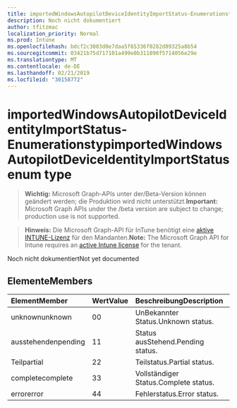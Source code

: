 ```yaml
---
title: importedWindowsAutopilotDeviceIdentityImportStatus-Enumerationstyp
description: Noch nicht dokumentiert
author: tfitzmac
localization_priority: Normal
ms.prod: Intune
ms.openlocfilehash: bdcf2c3003d0e7daa5f65336f0282d89325a8b54
ms.sourcegitcommit: 03421b75d717101a499e0b311890f5714056e29e
ms.translationtype: MT
ms.contentlocale: de-DE
ms.lasthandoff: 02/21/2019
ms.locfileid: "30158772"
---
```

# <a name="importedwindowsautopilotdeviceidentityimportstatus-enum-type"></a><span data-ttu-id="af3ba-103">importedWindowsAutopilotDeviceIdentityImportStatus-Enumerationstyp</span><span class="sxs-lookup"><span data-stu-id="af3ba-103">importedWindowsAutopilotDeviceIdentityImportStatus enum type</span></span>

> <span data-ttu-id="af3ba-104">**Wichtig:** Microsoft Graph-APIs unter der/Beta-Version können geändert werden; die Produktion wird nicht unterstützt.</span><span class="sxs-lookup"><span data-stu-id="af3ba-104">**Important:** Microsoft Graph APIs under the /beta version are subject to change; production use is not supported.</span></span>

> <span data-ttu-id="af3ba-105">**Hinweis:** Die Microsoft Graph-API für InTune benötigt eine [aktive INTUNE-Lizenz](https://go.microsoft.com/fwlink/?linkid=839381) für den Mandanten.</span><span class="sxs-lookup"><span data-stu-id="af3ba-105">**Note:** The Microsoft Graph API for Intune requires an [active Intune license](https://go.microsoft.com/fwlink/?linkid=839381) for the tenant.</span></span>

<span data-ttu-id="af3ba-106">Noch nicht dokumentiert</span><span class="sxs-lookup"><span data-stu-id="af3ba-106">Not yet documented</span></span>

## <a name="members"></a><span data-ttu-id="af3ba-107">Elemente</span><span class="sxs-lookup"><span data-stu-id="af3ba-107">Members</span></span>
|<span data-ttu-id="af3ba-108">Element</span><span class="sxs-lookup"><span data-stu-id="af3ba-108">Member</span></span>|<span data-ttu-id="af3ba-109">Wert</span><span class="sxs-lookup"><span data-stu-id="af3ba-109">Value</span></span>|<span data-ttu-id="af3ba-110">Beschreibung</span><span class="sxs-lookup"><span data-stu-id="af3ba-110">Description</span></span>|
|:---|:---|:---|
|<span data-ttu-id="af3ba-111">unknown</span><span class="sxs-lookup"><span data-stu-id="af3ba-111">unknown</span></span>|<span data-ttu-id="af3ba-112">0</span><span class="sxs-lookup"><span data-stu-id="af3ba-112">0</span></span>|<span data-ttu-id="af3ba-113">UnBekannter Status.</span><span class="sxs-lookup"><span data-stu-id="af3ba-113">Unknown status.</span></span>|
|<span data-ttu-id="af3ba-114">ausstehenden</span><span class="sxs-lookup"><span data-stu-id="af3ba-114">pending</span></span>|<span data-ttu-id="af3ba-115">1</span><span class="sxs-lookup"><span data-stu-id="af3ba-115">1</span></span>|<span data-ttu-id="af3ba-116">Status ausStehend.</span><span class="sxs-lookup"><span data-stu-id="af3ba-116">Pending status.</span></span>|
|<span data-ttu-id="af3ba-117">Teil</span><span class="sxs-lookup"><span data-stu-id="af3ba-117">partial</span></span>|<span data-ttu-id="af3ba-118">2</span><span class="sxs-lookup"><span data-stu-id="af3ba-118">2</span></span>|<span data-ttu-id="af3ba-119">Teilstatus.</span><span class="sxs-lookup"><span data-stu-id="af3ba-119">Partial status.</span></span>|
|<span data-ttu-id="af3ba-120">complete</span><span class="sxs-lookup"><span data-stu-id="af3ba-120">complete</span></span>|<span data-ttu-id="af3ba-121">3</span><span class="sxs-lookup"><span data-stu-id="af3ba-121">3</span></span>|<span data-ttu-id="af3ba-122">Vollständiger Status.</span><span class="sxs-lookup"><span data-stu-id="af3ba-122">Complete status.</span></span>|
|<span data-ttu-id="af3ba-123">error</span><span class="sxs-lookup"><span data-stu-id="af3ba-123">error</span></span>|<span data-ttu-id="af3ba-124">4</span><span class="sxs-lookup"><span data-stu-id="af3ba-124">4</span></span>|<span data-ttu-id="af3ba-125">Fehlerstatus.</span><span class="sxs-lookup"><span data-stu-id="af3ba-125">Error status.</span></span>|




